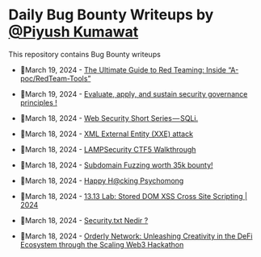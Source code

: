 # Daily Bug Bounty Writeups by [@Piyush Kumawat](https://twitter.com/piyush_supiy) 
This repository contains Bug Bounty writeups

<!-- BLOG-POST-LIST:START -->
 - 💯March 19, 2024 - [The Ultimate Guide to Red Teaming: Inside “A-poc/RedTeam-Tools”](https://infosecwriteups.com/the-ultimate-guide-to-red-teaming-inside-a-poc-redteam-tools-69645572cf0f?source=rss------bug_bounty-5) 

 - 💯March 19, 2024 - [Evaluate, apply, and sustain security governance principles !](https://infosecwriteups.com/evaluate-apply-and-sustain-security-governance-principles-1e038a02423a?source=rss------bug_bounty-5) 

 - 💯March 18, 2024 - [Web Security Short Series — SQLi.](https://medium.com/@frankyyano/web-security-short-series-sqli-f222f04431a6?source=rss------bug_bounty-5) 

 - 💯March 18, 2024 - [XML External Entity &lpar;XXE&rpar; attack](https://bytebusterx.medium.com/xml-external-entity-xxe-attack-69f7b268be01?source=rss------bug_bounty-5) 

 - 💯March 18, 2024 - [LAMPSecurity CTF5 Walkthrough](https://erdemstar.medium.com/lampsecurity-ctf5-walkthrough-d24f67a5fd63?source=rss------bug_bounty-5) 

 - 💯March 18, 2024 - [Subdomain Fuzzing worth 35k bounty!](https://medium.com/@HX007/subdomain-fuzzing-worth-35k-bounty-daebcb56d9bc?source=rss------bug_bounty-5) 

 - 💯March 18, 2024 - [Happy H@cking Psychomong](https://medium.com/@psychomong123/trhappy-h-cking-psychomong-bfa566350a01?source=rss------bug_bounty-5) 

 - 💯March 18, 2024 - [13.13 Lab: Stored DOM XSS Cross Site Scripting | 2024](https://cyberw1ng.medium.com/13-13-lab-stored-dom-xss-cross-site-scripting-2024-f4c9a21ea262?source=rss------bug_bounty-5) 

 - 💯March 18, 2024 - [Security.txt Nedir ?](https://medium.com/@ozanbozkurt1974/security-txt-nedir-d7d38a069cd8?source=rss------bug_bounty-5) 

 - 💯March 18, 2024 - [Orderly Network: Unleashing Creativity in the DeFi Ecosystem through the Scaling Web3 Hackathon](https://medium.com/@orderlynetwork/orderly-network-unleashing-creativity-in-the-defi-ecosystem-through-the-scaling-web3-hackathon-5cd75096ecba?source=rss------bug_bounty-5) 
<!-- BLOG-POST-LIST:END -->
